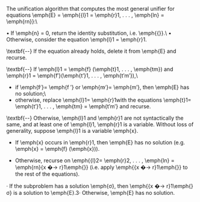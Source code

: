 The unification algorithm that computes the most general unifier
for equations \emph{E} = \emph{\{l}1 = \emph{r}1, . . . , \emph{ln} =
\emph{rn\}}:\\

• If \emph{n} = 0, return the identity substitution, i.e. \emph{\{\}}.\\
• Otherwise, consider the equation \emph{l}1 = \emph{r}1.

\textbf{--} If the equation already holds, delete it from \emph{E} and
recurse.

\textbf{--} If \emph{l}1 = \emph{f} (\emph{t}1, . . . , \emph{tm}) and
\emph{r}1 = \emph{f′}(\emph{t′}1, . . . , \emph{t′m′}),\\
* if \emph{f ̸}= \emph{f ′} or \emph{m ̸}= \emph{m′}, then \emph{E} has
no solution;\\
* otherwise, replace \emph{l}1= \emph{r}1with the equations \emph{t}1=
\emph{t′}1, . . . , \emph{tm} = \emph{t′m′} and recurse.

\textbf{--} Otherwise, \emph{l}1 and \emph{r}1 are not syntactically the
same, and at least one of \emph{l}1, \emph{r}1 is a variable. Without
loss of generality, suppose \emph{l}1 is a variable \emph{x}.

* If \emph{x} occurs in \emph{r}1, then \emph{E} has no solution (e.g.
\emph{x} = \emph{f} (\emph{x})).

* Otherwise, recurse on \emph{\{l}2= \emph{r}2, . . . , \emph{ln} =
\emph{rn\}\{x �→ r}1\emph{\}} (i.e. apply \emph{\{x �→ r}1\emph{\}} to
the rest of the equations).

· If the subproblem has a solution \emph{σ}, then \emph{\{x �→
r}1\emph{\}σ} is a solution to \emph{E}.3· Otherwise, \emph{E} has no
solution.
